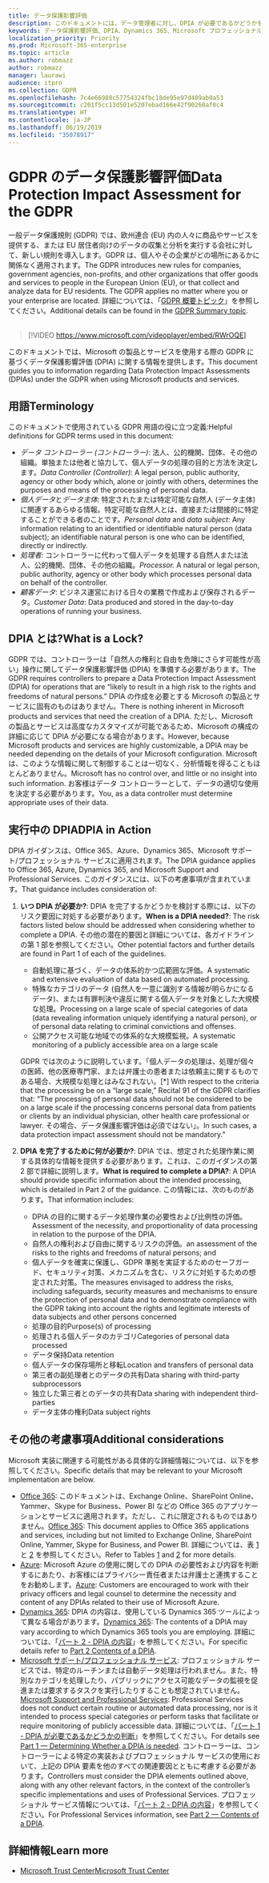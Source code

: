 ```yaml
---
title: データ保護影響評価
description: このドキュメントには、データ管理者に対し、DPIA が必要であるかどうかを判断し、必要な場合には DPIA に含める詳細情報を決定する上で役立つ情報が記載されています。
keywords: データ保護影響評価、DPIA、Dynamics 365、Microsoft プロフェッショナル サービス、Microsoft 365、Microsoft 365 ドキュメント、GDPR
localization_priority: Priority
ms.prod: Microsoft-365-enterprise
ms.topic: article
ms.author: robmazz
author: robmazz
manager: laurawi
audience: itpro
ms.collection: GDPR
ms.openlocfilehash: 7c4e66988c57754324fbc18de95e97d409ab0a53
ms.sourcegitcommit: c201f5cc13d501e5207ebad166e42f90260af0c4
ms.translationtype: HT
ms.contentlocale: ja-JP
ms.lasthandoff: 06/19/2019
ms.locfileid: "35078917"
---
```

# <a name="data-protection-impact-assessment-for-the-gdpr"></a><span data-ttu-id="b7e16-104">GDPR のデータ保護影響評価</span><span class="sxs-lookup"><span data-stu-id="b7e16-104">Data Protection Impact Assessment for the GDPR</span></span>

<span data-ttu-id="b7e16-105">一般データ保護規則 (GDPR) では、欧州連合 (EU) 内の人々に商品やサービスを提供する、または EU 居住者向けのデータの収集と分析を実行する会社に対して、新しい規則を導入します。GDPR は、個人やその企業がどの場所にあるかに関係なく適用されます。</span><span class="sxs-lookup"><span data-stu-id="b7e16-105">The GDPR introduces new rules for companies, government agencies, non-profits, and other organizations that offer goods and services to people in the European Union (EU), or that collect and analyze data for EU residents. The GDPR applies no matter where you or your enterprise are located.</span></span> <span data-ttu-id="b7e16-106">詳細については、「[GDPR 概要トピック](gdpr.md)」を参照してください。</span><span class="sxs-lookup"><span data-stu-id="b7e16-106">Additional details can be found in the [GDPR Summary topic](gdpr.md).</span></span> <br><br>

> [!VIDEO https://www.microsoft.com/videoplayer/embed/RWrOQE] 

<span data-ttu-id="b7e16-107">このドキュメントでは、Microsoft の製品とサービスを使用する際の GDPR に基づくデータ保護影響評価 (DPIA) に関する情報を提供します。</span><span class="sxs-lookup"><span data-stu-id="b7e16-107">This document guides you to information regarding Data Protection Impact Assessments (DPIAs) under the GDPR when using Microsoft products and services.</span></span>

## <a name="terminology"></a><span data-ttu-id="b7e16-108">用語</span><span class="sxs-lookup"><span data-stu-id="b7e16-108">Terminology</span></span>

<span data-ttu-id="b7e16-109">このドキュメントで使用されている GDPR 用語の役に立つ定義:</span><span class="sxs-lookup"><span data-stu-id="b7e16-109">Helpful definitions for GDPR terms used in this document:</span></span>

- <span data-ttu-id="b7e16-110">*データ コントローラー (コントローラー)*: 法人、公的機関、団体、その他の組織。単独または他者と協力して、個人データの処理の目的と方法を決定します。</span><span class="sxs-lookup"><span data-stu-id="b7e16-110">*Data Controller (Controller)*: A legal person, public authority, agency or other body which, alone or jointly with others, determines the purposes and means of the processing of personal data.</span></span>  
- <span data-ttu-id="b7e16-111">*個人データ*と*データ主体*: 特定されたまたは特定可能な自然人 (データ主体) に関連するあらゆる情報。特定可能な自然人とは、直接または間接的に特定することができる者のことです。</span><span class="sxs-lookup"><span data-stu-id="b7e16-111">*Personal data* and *data subject*: Any information relating to an identified or identifiable natural person (data subject); an identifiable natural person is one who can be identified, directly or indirectly.</span></span>  
- <span data-ttu-id="b7e16-112">*処理者:* コントローラーに代わって個人データを処理する自然人または法人、公的機関、団体、その他の組織。</span><span class="sxs-lookup"><span data-stu-id="b7e16-112">*Processor.* A natural or legal person, public authority, agency or other body which processes personal data on behalf of the controller.</span></span>  
- <span data-ttu-id="b7e16-113">*顧客データ*: ビジネス運営における日々の業務で作成および保存されるデータ。</span><span class="sxs-lookup"><span data-stu-id="b7e16-113">*Customer Data*: Data produced and stored in the day-to-day operations of running your business.</span></span>

## <a name="what-is-a-dpia"></a><span data-ttu-id="b7e16-114">DPIA とは?</span><span class="sxs-lookup"><span data-stu-id="b7e16-114">What is a Lock?</span></span>

<span data-ttu-id="b7e16-115">GDPR では、コントローラーは「自然人の権利と自由を危険にさらす可能性が高い」操作に関してデータ保護影響評価 (DPIA) を準備する必要があります。</span><span class="sxs-lookup"><span data-stu-id="b7e16-115">The GDPR requires controllers to prepare a Data Protection Impact Assessment (DPIA) for operations that are “likely to result in a high risk to the rights and freedoms of natural persons.”</span></span> <span data-ttu-id="b7e16-116">DPIA の作成を必要とする Microsoft の製品とサービスに固有のものはありません。</span><span class="sxs-lookup"><span data-stu-id="b7e16-116">There is nothing inherent in Microsoft products and services that need the creation of a DPIA.</span></span> <span data-ttu-id="b7e16-117">ただし、Microsoft の製品とサービスは高度なカスタマイズが可能であるため、Microsoft の構成の詳細に応じて DPIA が必要になる場合があります。</span><span class="sxs-lookup"><span data-stu-id="b7e16-117">However, because Microsoft products and services are highly customizable, a DPIA may be needed depending on the details of your Microsoft configuration.</span></span> <span data-ttu-id="b7e16-118">Microsoft は、このような情報に関して制御することは一切なく、分析情報を得ることもほとんどありません。</span><span class="sxs-lookup"><span data-stu-id="b7e16-118">Microsoft has no control over, and little or no insight into such information.</span></span> <span data-ttu-id="b7e16-119">お客様はデータ コントローラーとして、データの適切な使用を決定する必要があります。</span><span class="sxs-lookup"><span data-stu-id="b7e16-119">You, as a data controller must determine appropriate uses of their data.</span></span>

## <a name="dpia-in-action"></a><span data-ttu-id="b7e16-120">実行中の DPIA</span><span class="sxs-lookup"><span data-stu-id="b7e16-120">DPIA in Action</span></span>

<span data-ttu-id="b7e16-121">DPIA ガイダンスは、Office 365、Azure、Dynamics 365、Microsoft サポート/プロフェッショナル サービスに適用されます。</span><span class="sxs-lookup"><span data-stu-id="b7e16-121">The DPIA guidance applies to Office 365, Azure, Dynamics 365, and Microsoft Support and Professional Services.</span></span> <span data-ttu-id="b7e16-122">このガイダンスには、以下の考慮事項が含まれています。</span><span class="sxs-lookup"><span data-stu-id="b7e16-122">That guidance includes consideration of:</span></span>

1. <span data-ttu-id="b7e16-123">**いつ DPIA が必要か?**: DPIA を完了するかどうかを検討する際には、以下のリスク要因に対処する必要があります。</span><span class="sxs-lookup"><span data-stu-id="b7e16-123">**When is a DPIA needed?**: The risk factors listed below should be addressed when considering whether to complete a DPIA.</span></span> <span data-ttu-id="b7e16-124">その他の潜在的要因と詳細については、各ガイドラインの第 1 部を参照してください。</span><span class="sxs-lookup"><span data-stu-id="b7e16-124">Other potential factors and further details are found in Part 1 of each of the guidelines.</span></span>  

    - <span data-ttu-id="b7e16-125">自動処理に基づく、データの体系的かつ広範囲な評価。</span><span class="sxs-lookup"><span data-stu-id="b7e16-125">A systematic and extensive evaluation of data based on automated processing.</span></span>  
    - <span data-ttu-id="b7e16-126">特殊なカテゴリのデータ (自然人を一意に識別する情報が明らかになるデータ)、または有罪判決や違反に関する個人データを対象とした大規模な処理。</span><span class="sxs-lookup"><span data-stu-id="b7e16-126">Processing on a large scale of special categories of data (data revealing information uniquely identifying a natural person), or of personal data relating to criminal convictions and offenses.</span></span>
    - <span data-ttu-id="b7e16-127">公開アクセス可能な地域での体系的な大規模監視。</span><span class="sxs-lookup"><span data-stu-id="b7e16-127">A systematic monitoring of a publicly accessible area on a large scale</span></span>

    <span data-ttu-id="b7e16-128">GDPR では次のように説明しています。「個人データの処理は、処理が個々の医師、他の医療専門家、または弁護士の患者または依頼主に関するものである場合、大規模な処理とはみなされない。</span><span class="sxs-lookup"><span data-stu-id="b7e16-128">[\*] With respect to the criteria that the processing be on a “large scale,” Recital 91 of the GDPR clarifies that: “The processing of personal data should not be considered to be on a large scale if the processing concerns personal data from patients or clients by an individual physician, other health care professional or lawyer.</span></span> <span data-ttu-id="b7e16-129">その場合、データ保護影響評価は必須ではない」。</span><span class="sxs-lookup"><span data-stu-id="b7e16-129">In such cases, a data protection impact assessment should not be mandatory.”</span></span>

2. <span data-ttu-id="b7e16-130">**DPIA を完了するために何が必要か?**: DPIA では、想定された処理作業に関する具体的な情報を提供する必要があります。これは、このガイダンスの第 2 部で詳細に説明します。</span><span class="sxs-lookup"><span data-stu-id="b7e16-130">**What is required to complete a DPIA?**: A DPIA should provide specific information about the intended processing, which is detailed in Part 2 of the guidance.</span></span> <span data-ttu-id="b7e16-131">この情報には、次のものがあります。</span><span class="sxs-lookup"><span data-stu-id="b7e16-131">That information includes:</span></span>

    - <span data-ttu-id="b7e16-132">DPIA の目的に関するデータ処理作業の必要性および比例性の評価。</span><span class="sxs-lookup"><span data-stu-id="b7e16-132">Assessment of the necessity, and proportionality of data processing in relation to the purpose of the DPIA.</span></span>  
    - <span data-ttu-id="b7e16-133">自然人の権利および自由に関するリスクの評価。</span><span class="sxs-lookup"><span data-stu-id="b7e16-133">an assessment of the risks to the rights and freedoms of natural persons; and</span></span>
    - <span data-ttu-id="b7e16-134">個人データを確実に保護し、GDPR 準拠を実証するためのセーフガード、セキュリティ対策、メカニズムを含む、リスクに対処するための想定された対策。</span><span class="sxs-lookup"><span data-stu-id="b7e16-134">The measures envisaged to address the risks, including safeguards, security measures and mechanisms to ensure the protection of personal data and to demonstrate compliance with the GDPR taking into account the rights and legitimate interests of data subjects and other persons concerned</span></span>
    - <span data-ttu-id="b7e16-135">処理の目的</span><span class="sxs-lookup"><span data-stu-id="b7e16-135">Purpose(s) of processing</span></span>  
    - <span data-ttu-id="b7e16-136">処理される個人データのカテゴリ</span><span class="sxs-lookup"><span data-stu-id="b7e16-136">Categories of personal data processed</span></span>  
    - <span data-ttu-id="b7e16-137">データ保持</span><span class="sxs-lookup"><span data-stu-id="b7e16-137">Data retention</span></span>  
    - <span data-ttu-id="b7e16-138">個人データの保存場所と移転</span><span class="sxs-lookup"><span data-stu-id="b7e16-138">Location and transfers of personal data</span></span>  
    - <span data-ttu-id="b7e16-139">第三者の副処理者とのデータの共有</span><span class="sxs-lookup"><span data-stu-id="b7e16-139">Data sharing with third-party subprocessors</span></span>  
    - <span data-ttu-id="b7e16-140">独立した第三者とのデータの共有</span><span class="sxs-lookup"><span data-stu-id="b7e16-140">Data sharing with independent third-parties</span></span>  
    - <span data-ttu-id="b7e16-141">データ主体の権利</span><span class="sxs-lookup"><span data-stu-id="b7e16-141">Data subject rights</span></span>

## <a name="additional-considerations"></a><span data-ttu-id="b7e16-142">その他の考慮事項</span><span class="sxs-lookup"><span data-stu-id="b7e16-142">Additional considerations</span></span>

<span data-ttu-id="b7e16-143">Microsoft 実装に関連する可能性がある具体的な詳細情報については、以下を参照してください。</span><span class="sxs-lookup"><span data-stu-id="b7e16-143">Specific details that may be relevant to your Microsoft implementation are below.</span></span>

- <span data-ttu-id="b7e16-144">[Office 365](gdpr-dpia-office365.md): このドキュメントは、Exchange Online、SharePoint Online、Yammer、Skype for Business、Power BI などの Office 365 のアプリケーションとサービスに適用されます。ただし、これに限定されるものではありません。</span><span class="sxs-lookup"><span data-stu-id="b7e16-144">[Office 365](gdpr-dpia-office365.md): This document applies to Office 365 applications and services, including but not limited to Exchange Online, SharePoint Online, Yammer, Skype for Business, and Power BI.</span></span> <span data-ttu-id="b7e16-145">詳細については、表 [1](https://docs.microsoft.com/microsoft-365/compliance/gdpr-dpia-office365#part-1--determining-whether-a-dpia-is-needed) と [2](https://docs.microsoft.com/microsoft-365/compliance/gdpr-dpia-office365#part-2--contents-of-a-dpia) を参照してください。</span><span class="sxs-lookup"><span data-stu-id="b7e16-145">Refer to Tables [1](https://docs.microsoft.com/microsoft-365/compliance/gdpr-dpia-office365#part-1--determining-whether-a-dpia-is-needed) and [2](https://docs.microsoft.com/microsoft-365/compliance/gdpr-dpia-office365#part-2--contents-of-a-dpia) for more details.</span></span>  
- <span data-ttu-id="b7e16-146">[Azure](gdpr-dpia-azure.md): Microsoft Azure の使用に関しての DPIA の必要性および内容を判断するにあたり、お客様にはプライバシー責任者または弁護士と連携することをお勧めします。</span><span class="sxs-lookup"><span data-stu-id="b7e16-146">[Azure](gdpr-dpia-azure.md): Customers are encouraged to work with their privacy officers and legal counsel to determine the necessity and content of any DPIAs related to their use of Microsoft Azure.</span></span>  
- <span data-ttu-id="b7e16-147">[Dynamics 365](gdpr-dpia-dynamics.md): DPIA の内容は、使用している Dynamics 365 ツールによって異なる場合があります。</span><span class="sxs-lookup"><span data-stu-id="b7e16-147">[Dynamics 365](gdpr-dpia-dynamics.md): The contents of a DPIA may vary according to which Dynamics 365 tools you are employing.</span></span> <span data-ttu-id="b7e16-148">詳細については、「[パート 2 - DPIA の内容](https://docs.microsoft.com/microsoft-365/compliance/gdpr-dpia-dynamics#part-2--contents-of-a-dpia)」を参照してください。</span><span class="sxs-lookup"><span data-stu-id="b7e16-148">For specific details refer to [Part 2 Contents of a DPIA](https://docs.microsoft.com/microsoft-365/compliance/gdpr-dpia-dynamics#part-2--contents-of-a-dpia).</span></span>
- <span data-ttu-id="b7e16-149">[Microsoft サポート/プロフェッショナル サービス](gdpr-dpia-prof-services.md): プロフェッショナル サービスでは、特定のルーチンまたは自動データ処理は行われません。また、特別なカテゴリを処理したり、パブリックにアクセス可能なデータの監視を促進または要求するタスクを実行したりすることも想定されていません。</span><span class="sxs-lookup"><span data-stu-id="b7e16-149">[Microsoft Support and Professional Services](gdpr-dpia-prof-services.md): Professional Services does not conduct certain routine or automated data processing, nor is it intended to process special categories or perform tasks that facilitate or require monitoring of publicly accessible data.</span></span> <span data-ttu-id="b7e16-150">詳細については、「[パート 1 - DPIA が必要であるかどうかの判断](https://docs.microsoft.com/microsoft-365/compliance/gdpr-dpia-prof-services#part-1--determining-whether-a-dpia-is-needed)」を参照してください。</span><span class="sxs-lookup"><span data-stu-id="b7e16-150">For details see [Part 1 — Determining Whether a DPIA is needed](https://docs.microsoft.com/microsoft-365/compliance/gdpr-dpia-prof-services#part-1--determining-whether-a-dpia-is-needed).</span></span> <span data-ttu-id="b7e16-151">コントローラーは、コントローラーによる特定の実装およびプロフェッショナル サービスの使用において、上記の DPIA 要素を他のすべての関連要因とともに考慮する必要があります。</span><span class="sxs-lookup"><span data-stu-id="b7e16-151">Controllers must consider the DPIA elements outlined above, along with any other relevant factors, in the context of the controller’s specific implementations and uses of Professional Services.</span></span> <span data-ttu-id="b7e16-152">プロフェッショナル サービス情報については、「[パート 2 - DPIA の内容](https://docs.microsoft.com/microsoft-365/compliance/gdpr-dpia-prof-services#part-2--contents-of-a-dpia)」を参照してください。</span><span class="sxs-lookup"><span data-stu-id="b7e16-152">For Professional Services information, see [Part 2 — Contents of a DPIA](https://docs.microsoft.com/microsoft-365/compliance/gdpr-dpia-prof-services#part-2--contents-of-a-dpia).</span></span>

## <a name="learn-more"></a><span data-ttu-id="b7e16-153">詳細情報</span><span class="sxs-lookup"><span data-stu-id="b7e16-153">Learn more</span></span>

- [<span data-ttu-id="b7e16-154">Microsoft Trust Center</span><span class="sxs-lookup"><span data-stu-id="b7e16-154">Microsoft Trust Center</span></span>](https://www.microsoft.com/TrustCenter/Privacy/gdpr/default.aspx)
